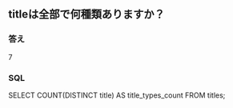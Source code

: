 ## titleは全部で何種類ありますか？

### 答え
7

### SQL
SELECT COUNT(DISTINCT title) AS title_types_count FROM titles;

```
